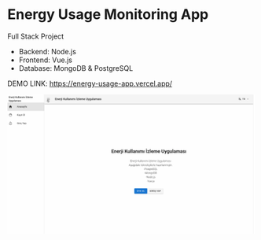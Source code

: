 # Energy Usage Monitoring App

Full Stack Project

- Backend: Node.js
- Frontend: Vue.js
- Database: MongoDB & PostgreSQL

DEMO LINK: https://energy-usage-app.vercel.app/

![Project Demo](./client/public/ENERGYUSAGE.gif)
